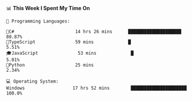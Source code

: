 <br>
<p><g-emoji class="g-emoji" alias="bar_chart" fallback-src="https://github.githubassets.com/images/icons/emoji/unicode/1f4ca.png">📊</g-emoji> <strong>This Week I Spent My Time On</strong></p>

<pre lang="text"><code>💬 Programming Languages: 

👾C#                       14 hrs 26 mins      ████████████████████         80.87% 
🐋TypeScript               59 mins             █                            5.51% 
🎓JavaScript               53 mins             █                            5.01% 
🐍Python                   25 mins                                          2.34%

💻 Operating System: 
Windows                  17 hrs 52 mins        █████████████████████        100.0%</code></pre>

